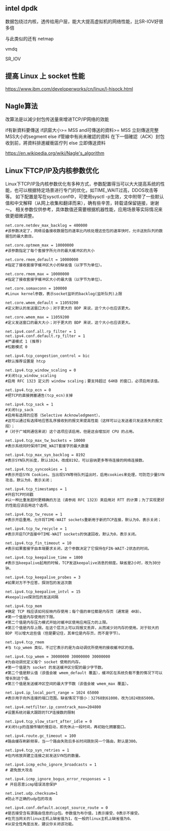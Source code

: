 ## intel dpdk ##

数据包绕过内核，透传给用户层，能大大提高虚拟机的网络性能，比SR-IOV好很多倍
 
与此类似的还有 netmap

vmdq

SR_IOV


## 提高 Linux 上 socket 性能 ##

https://www.ibm.com/developerworks/cn/linux/l-hisock.html


## Nagle算法 ##

改算法是以減少封包传送量來增进TCP/IP网络的效能

 if有新資料要傳送
   if訊窗大小>= MSS and可傳送的資料>= MSS
     立刻傳送完整MSS大小的segment
   else
    if管線中有尚未確認的資料
      在下一個確認（ACK）封包收到前，將資料排進緩衝區佇列
    else
      立即傳送資料  

https://en.wikipedia.org/wiki/Nagle's_algorithm


## Linux下TCP/IP及内核参数优化 ##
Linux下TCP/IP及内核参数优化有多种方式，参数配置得当可以大大提高系统的性能，也可以根据特定场景进行专门的优化，如TIME_WAIT过高，DDOS攻击等等。
如下配置是写在sysctl.conf中，可使用sysctl -p生效，文中附带了一些默认值和中文解释（从网上收集和翻译而来），确有些辛苦，转载请保留链接，谢谢～。
相关参数仅供参考，具体数值还需要根据机器性能，应用场景等实际情况来做更细微调整。

	net.core.netdev_max_backlog = 400000
	#该参数决定了，网络设备接收数据包的速率比内核处理这些包的速率快时，允许送到队列的数据包的最大数目。
	
	net.core.optmem_max = 10000000
	#该参数指定了每个套接字所允许的最大缓冲区的大小
	
	net.core.rmem_default = 10000000
	#指定了接收套接字缓冲区大小的缺省值（以字节为单位）。
	
	net.core.rmem_max = 10000000
	#指定了接收套接字缓冲区大小的最大值（以字节为单位）。
	
	net.core.somaxconn = 100000
	#Linux kernel参数，表示socket监听的backlog(监听队列)上限
	
	net.core.wmem_default = 11059200
	#定义默认的发送窗口大小；对于更大的 BDP 来说，这个大小也应该更大。
	
	net.core.wmem_max = 11059200
	#定义发送窗口的最大大小；对于更大的 BDP 来说，这个大小也应该更大。
	
	net.ipv4.conf.all.rp_filter = 1
	net.ipv4.conf.default.rp_filter = 1
	#严谨模式 1 (推荐)
	#松散模式 0
	
	net.ipv4.tcp_congestion_control = bic
	#默认推荐设置是 htcp
	
	net.ipv4.tcp_window_scaling = 0
	#关闭tcp_window_scaling
	#启用 RFC 1323 定义的 window scaling；要支持超过 64KB 的窗口，必须启用该值。
	
	net.ipv4.tcp_ecn = 0
	#把TCP的直接拥塞通告(tcp_ecn)关掉
	
	net.ipv4.tcp_sack = 1
	#关闭tcp_sack
	#启用有选择的应答（Selective Acknowledgment），
	#这可以通过有选择地应答乱序接收到的报文来提高性能（这样可以让发送者只发送丢失的报文段）；
	#（对于广域网通信来说）这个选项应该启用，但是这会增加对 CPU 的占用。
	
	net.ipv4.tcp_max_tw_buckets = 10000
	#表示系统同时保持TIME_WAIT套接字的最大数量
	
	net.ipv4.tcp_max_syn_backlog = 8192
	#表示SYN队列长度，默认1024，改成8192，可以容纳更多等待连接的网络连接数。
	
	net.ipv4.tcp_syncookies = 1
	#表示开启SYN Cookies。当出现SYN等待队列溢出时，启用cookies来处理，可防范少量SYN攻击，默认为0，表示关闭；
	
	net.ipv4.tcp_timestamps = 1
	#开启TCP时间戳
	#以一种比重发超时更精确的方法（请参阅 RFC 1323）来启用对 RTT 的计算；为了实现更好的性能应该启用这个选项。
	
	net.ipv4.tcp_tw_reuse = 1
	#表示开启重用。允许将TIME-WAIT sockets重新用于新的TCP连接，默认为0，表示关闭；
	
	net.ipv4.tcp_tw_recycle = 1
	#表示开启TCP连接中TIME-WAIT sockets的快速回收，默认为0，表示关闭。
	
	net.ipv4.tcp_fin_timeout = 10
	#表示如果套接字由本端要求关闭，这个参数决定了它保持在FIN-WAIT-2状态的时间。
	
	net.ipv4.tcp_keepalive_time = 1800
	#表示当keepalive起用的时候，TCP发送keepalive消息的频度。缺省是2小时，改为30分钟。
	
	net.ipv4.tcp_keepalive_probes = 3
	#如果对方不予应答，探测包的发送次数
	
	net.ipv4.tcp_keepalive_intvl = 15
	#keepalive探测包的发送间隔
	
	net.ipv4.tcp_mem
	#确定 TCP 栈应该如何反映内存使用；每个值的单位都是内存页（通常是 4KB）。
	#第一个值是内存使用的下限。
	#第二个值是内存压力模式开始对缓冲区使用应用压力的上限。
	#第三个值是内存上限。在这个层次上可以将报文丢弃，从而减少对内存的使用。对于较大的 BDP 可以增大这些值（但是要记住，其单位是内存页，而不是字节）。
	
	net.ipv4.tcp_rmem
	#与 tcp_wmem 类似，不过它表示的是为自动调优所使用的接收缓冲区的值。
	
	net.ipv4.tcp_wmem = 30000000 30000000 30000000
	#为自动调优定义每个 socket 使用的内存。
	#第一个值是为 socket 的发送缓冲区分配的最少字节数。
	#第二个值是默认值（该值会被 wmem_default 覆盖），缓冲区在系统负载不重的情况下可以增长到这个值。
	#第三个值是发送缓冲区空间的最大字节数（该值会被 wmem_max 覆盖）。
	
	net.ipv4.ip_local_port_range = 1024 65000
	#表示用于向外连接的端口范围。缺省情况下很小：32768到61000，改为1024到65000。
	
	net.ipv4.netfilter.ip_conntrack_max=204800
	#设置系统对最大跟踪的TCP连接数的限制
	
	net.ipv4.tcp_slow_start_after_idle = 0
	#关闭tcp的连接传输的慢启动，即先休止一段时间，再初始化拥塞窗口。
	
	net.ipv4.route.gc_timeout = 100
	#路由缓存刷新频率，当一个路由失败后多长时间跳到另一个路由，默认是300。
	
	net.ipv4.tcp_syn_retries = 1
	#在内核放弃建立连接之前发送SYN包的数量。
	
	net.ipv4.icmp_echo_ignore_broadcasts = 1
	# 避免放大攻击
	
	net.ipv4.icmp_ignore_bogus_error_responses = 1
	# 开启恶意icmp错误消息保护
	
	net.inet.udp.checksum=1
	#防止不正确的udp包的攻击
	
	net.ipv4.conf.default.accept_source_route = 0
	#是否接受含有源路由信息的ip包。参数值为布尔值，1表示接受，0表示不接受。
	#在充当网关的linux主机上缺省值为1，在一般的linux主机上缺省值为0。
	#从安全性角度出发，建议你关闭该功能。